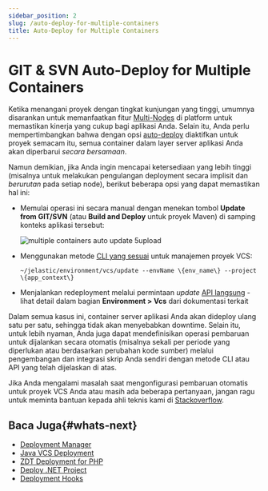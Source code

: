 ```yaml
---
sidebar_position: 2
slug: /auto-deploy-for-multiple-containers
title: Auto-Deploy for Multiple Containers
---
```

# GIT & SVN Auto-Deploy for Multiple Containers

Ketika menangani proyek dengan tingkat kunjungan yang tinggi, umumnya disarankan untuk memanfaatkan fitur [Multi-Nodes](https://docs.dewacloud.com/docs/multi-nodes) di platform untuk memastikan kinerja yang cukup bagi aplikasi Anda. Selain itu, Anda perlu mempertimbangkan bahwa dengan opsi [auto-deploy](https://docs.dewacloud.com/docs/git-svn-auto-deploy) diaktifkan untuk proyek semacam itu, semua container dalam layer server aplikasi Anda akan diperbarui _secara bersamaan_.

Namun demikian, jika Anda ingin mencapai ketersediaan yang lebih tinggi (misalnya untuk melakukan pengulangan deployment secara implisit dan _berurutan_ pada setiap node), berikut beberapa opsi yang dapat memastikan hal ini:

- Memulai operasi ini secara manual dengan menekan tombol **Update from GIT/SVN** (atau **Build and Deploy** untuk proyek Maven) di samping konteks aplikasi tersebut:

  ![multiple containers auto update 5upload](#)

- Menggunakan metode [CLI yang sesuai](https://docs.dewacloud.com/docs/cli#vcs-deploy) untuk manajemen proyek VCS:

  ```
  ~/jelastic/environment/vcs/update --envName \{env_name\} --project \{app_context\}
  ```

- Menjalankan redeployment melalui permintaan _update_ [API langsung](https://docs.dewacloud.com/docs/api-overview/) - lihat detail dalam bagian **Environment > Vcs** dari dokumentasi terkait

Dalam semua kasus ini, container server aplikasi Anda akan dideploy ulang satu per satu, sehingga tidak akan menyebabkan downtime. Selain itu, untuk lebih nyaman, Anda juga dapat mendefinisikan operasi pembaruan untuk dijalankan secara otomatis (misalnya sekali per periode yang diperlukan atau berdasarkan perubahan kode sumber) melalui pengembangan dan integrasi skrip Anda sendiri dengan metode CLI atau API yang telah dijelaskan di atas.

Jika Anda mengalami masalah saat mengonfigurasi pembaruan otomatis untuk proyek VCS Anda atau masih ada beberapa pertanyaan, jangan ragu untuk meminta bantuan kepada ahli teknis kami di [Stackoverflow](http://stackoverflow.com/questions/tagged/jelastic).

## Baca Juga{#whats-next}

- [Deployment Manager](https://docs.dewacloud.com/docs/deployment-manager/)
- [Java VCS Deployment](https://docs.dewacloud.com/docs/java-vcs-deployment/)
- [ZDT Deployment for PHP](https://docs.dewacloud.com/docs/php-zero-downtime-deploy/)
- [Deploy .NET Project](https://docs.dewacloud.com/docs/deploy-dotnet-archive-url/)
- [Deployment Hooks](https://docs.dewacloud.com/docs/deployment-hooks/)